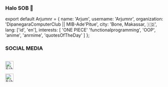 ### Halo SOB 👋

<!--
**Arjumnr/Arjumnr** is a ✨ _special_ ✨ repository because its `README.md` (this file) appears on your GitHub profile.

Here are some ideas to get you started:

- 🔭 I’m currently working on ...
- 🌱 I’m currently learning ...
- 👯 I’m looking to collaborate on ...
- 🤔 I’m looking for help with ...
- 💬 Ask me about ...
- 📫 How to reach me: ...
- 😄 Pronouns: ...
- ⚡ Fun fact: ...
-->
export default Arjumnr = {
  name: 'Arjum',
  username: 'Arjumnr',
  organization: 'DipanegaraComputerClub || MIB-Ade'Pitue',
  city: 'Bone, Makassar, 🇮🇩',
  lang: ['id', 'en'],
  interests: [
    'ONE PIECE'
    'functionalprogramming',
    'OOP',
    'anime',
    'anrnime',
    'quotesOfTheDay'
  ]
};

### SOCIAL MEDIA 
[<code>
<img alt="Fihaa | Facebook" width="26px" src="https://cdn.jsdelivr.net/npm/simple-icons@3.4.0/icons/facebook.svg" />
</code>](https://www.facebook.com/Arjumnurramadhan/)
[<code>
<img alt="Fihaa | Instagram" width="26px" src="https://cdn.jsdelivr.net/npm/simple-icons@v3/icons/instagram.svg" />
</code>](https://www.instagram.com/arjum_nr/)
<br/>
